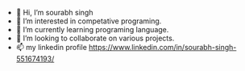 - 👋 Hi, I’m sourabh singh
- 👀 I’m interested in competative programing.
- 🌱 I’m currently learning programing language.
- 💞️ I’m looking to collaborate on various projects.
- 📫 my linkedin profile https://www.linkedin.com/in/sourabh-singh-551674193/

<!---
sourabhs3341/sourabhs3341 is a ✨ special ✨ repository because its `README.md` (this file) appears on your GitHub profile.
You can click the Preview link to take a look at your changes.
--->
